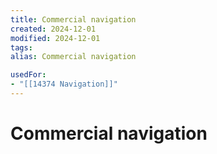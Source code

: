 ```yaml
---
title: Commercial navigation
created: 2024-12-01
modified: 2024-12-01
tags: 
alias: Commercial navigation

usedFor:
- "[[14374 Navigation]]"
---
```

# Commercial navigation
